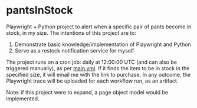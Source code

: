 # pantsInStock
Playwright + Python project to alert when a specific pair of pants become in stock, in my size. The intentions of this project are to: 
1. Demonstrate basic knowledge/implementation of Playwright and Python
2. Serve as a restock notification service for myself

The project runs on a cron job: daily at 12:00:00 UTC (and can also be triggered manually), as per [main.yml](/.github/workflows/main.yml). If it finds the item to be in stock in the specified size, it will email me with the link to purchase. In any outcome, the Playwright trace will be uploaded for each workflow run, as an artifact.

Note: if this project were to expand, a page object model would be implemented.
